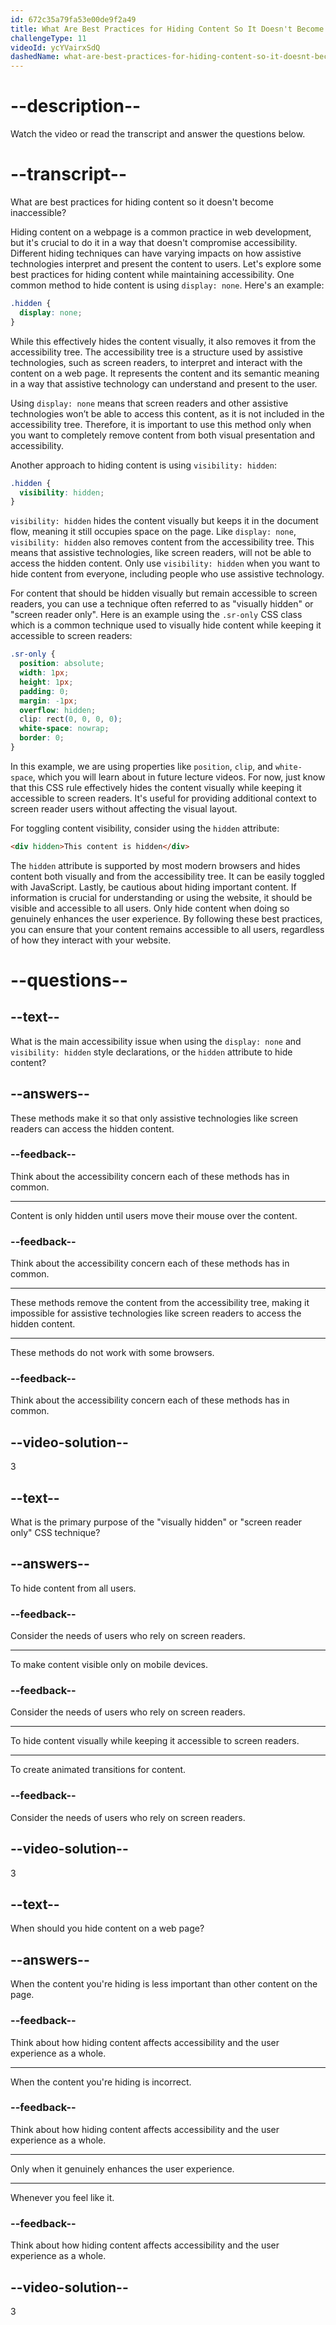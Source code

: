```yaml
---
id: 672c35a79fa53e00de9f2a49
title: What Are Best Practices for Hiding Content So It Doesn't Become Inaccessible?
challengeType: 11
videoId: ycYVairxSdQ
dashedName: what-are-best-practices-for-hiding-content-so-it-doesnt-become-inaccessible
---
```


# --description--

Watch the video or read the transcript and answer the questions below.

# --transcript--

What are best practices for hiding content so it doesn't become inaccessible?

Hiding content on a webpage is a common practice in web development, but it's crucial to do it in a way that doesn't compromise accessibility. Different hiding techniques can have varying impacts on how assistive technologies interpret and present the content to users. Let's explore some best practices for hiding content while maintaining accessibility. One common method to hide content is using `display: none`. Here's an example:

```css
.hidden {
  display: none;
}
```

While this effectively hides the content visually, it also removes it from the accessibility tree. The accessibility tree is a structure used by assistive technologies, such as screen readers, to interpret and interact with the content on a web page. It represents the content and its semantic meaning in a way that assistive technology can understand and present to the user.

Using `display: none` means that screen readers and other assistive technologies won’t be able to access this content, as it is not included in the accessibility tree. Therefore, it is important to use this method only when you want to completely remove content from both visual presentation and accessibility. 

Another approach to hiding content is using `visibility: hidden`:

```css
.hidden {
  visibility: hidden;
}
```

`visibility: hidden` hides the content visually but keeps it in the document flow, meaning it still occupies space on the page. Like `display: none`, `visibility: hidden` also removes content from the accessibility tree. This means that assistive technologies, like screen readers, will not be able to access the hidden content. Only use `visibility: hidden` when you want to hide content from everyone, including people who use assistive technology.

For content that should be hidden visually but remain accessible to screen readers, you can use a technique often referred to as "visually hidden" or "screen reader only". Here is an example using the `.sr-only` CSS class which is a common technique used to visually hide content while keeping it accessible to screen readers:

```css
.sr-only {
  position: absolute;
  width: 1px;
  height: 1px;
  padding: 0;
  margin: -1px;
  overflow: hidden;
  clip: rect(0, 0, 0, 0);
  white-space: nowrap;
  border: 0;
}
```

In this example, we are using properties like `position`, `clip`, and `white-space`, which you will learn about in future lecture videos. For now, just know that this CSS rule effectively hides the content visually while keeping it accessible to screen readers. It's useful for providing additional context to screen reader users without affecting the visual layout. 

For toggling content visibility, consider using the `hidden` attribute:

```html
<div hidden>This content is hidden</div>
```

The `hidden` attribute is supported by most modern browsers and hides content both visually and from the accessibility tree. It can be easily toggled with JavaScript. Lastly, be cautious about hiding important content. If information is crucial for understanding or using the website, it should be visible and accessible to all users. Only hide content when doing so genuinely enhances the user experience. By following these best practices, you can ensure that your content remains accessible to all users, regardless of how they interact with your website.

# --questions--

## --text--

What is the main accessibility issue when using the `display: none` and `visibility: hidden` style declarations, or the `hidden` attribute to hide content?

## --answers--

These methods make it so that only assistive technologies like screen readers can access the hidden content.

### --feedback--

Think about the accessibility concern each of these methods has in common.

---

Content is only hidden until users move their mouse over the content.

### --feedback--

Think about the accessibility concern each of these methods has in common.

---

These methods remove the content from the accessibility tree, making it impossible for assistive technologies like screen readers to access the hidden content.

---

These methods do not work with some browsers.

### --feedback--

Think about the accessibility concern each of these methods has in common.

## --video-solution--

3

## --text--

What is the primary purpose of the "visually hidden" or "screen reader only" CSS technique?

## --answers--

To hide content from all users.

### --feedback--

Consider the needs of users who rely on screen readers.

---

To make content visible only on mobile devices.

### --feedback--

Consider the needs of users who rely on screen readers.

---

To hide content visually while keeping it accessible to screen readers.

---

To create animated transitions for content.

### --feedback--

Consider the needs of users who rely on screen readers.

## --video-solution--

3

## --text--

When should you hide content on a web page?

## --answers--

When the content you're hiding is less important than other content on the page.

### --feedback--

Think about how hiding content affects accessibility and the user experience as a whole. 

---

When the content you're hiding is incorrect.

### --feedback--

Think about how hiding content affects accessibility and the user experience as a whole. 

---

Only when it genuinely enhances the user experience.

---

Whenever you feel like it.

### --feedback--

Think about how hiding content affects accessibility and the user experience as a whole. 

## --video-solution--

3
